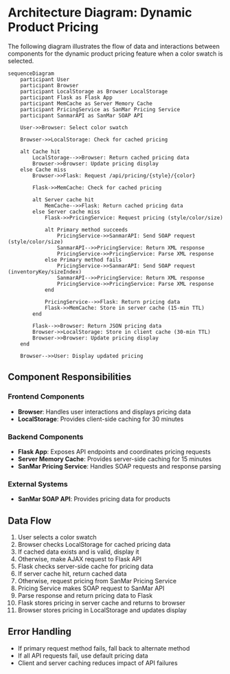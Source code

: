 # Architecture Diagram: Dynamic Product Pricing

The following diagram illustrates the flow of data and interactions between components for the dynamic product pricing feature when a color swatch is selected.

```mermaid
sequenceDiagram
    participant User
    participant Browser
    participant LocalStorage as Browser LocalStorage
    participant Flask as Flask App
    participant MemCache as Server Memory Cache
    participant PricingService as SanMar Pricing Service
    participant SanmarAPI as SanMar SOAP API

    User->>Browser: Select color swatch
    
    Browser->>LocalStorage: Check for cached pricing
    
    alt Cache hit
        LocalStorage-->>Browser: Return cached pricing data
        Browser->>Browser: Update pricing display
    else Cache miss
        Browser->>Flask: Request /api/pricing/{style}/{color}
        
        Flask->>MemCache: Check for cached pricing
        
        alt Server cache hit
            MemCache-->>Flask: Return cached pricing data
        else Server cache miss
            Flask->>PricingService: Request pricing (style/color/size)
            
            alt Primary method succeeds
                PricingService->>SanmarAPI: Send SOAP request (style/color/size)
                SanmarAPI-->>PricingService: Return XML response
                PricingService->>PricingService: Parse XML response
            else Primary method fails
                PricingService->>SanmarAPI: Send SOAP request (inventoryKey/sizeIndex)
                SanmarAPI-->>PricingService: Return XML response
                PricingService->>PricingService: Parse XML response
            end
            
            PricingService-->>Flask: Return pricing data
            Flask->>MemCache: Store in server cache (15-min TTL)
        end
        
        Flask-->>Browser: Return JSON pricing data
        Browser->>LocalStorage: Store in client cache (30-min TTL)
        Browser->>Browser: Update pricing display
    end
    
    Browser-->>User: Display updated pricing
```

## Component Responsibilities

### Frontend Components
- **Browser**: Handles user interactions and displays pricing data
- **LocalStorage**: Provides client-side caching for 30 minutes

### Backend Components
- **Flask App**: Exposes API endpoints and coordinates pricing requests
- **Server Memory Cache**: Provides server-side caching for 15 minutes
- **SanMar Pricing Service**: Handles SOAP requests and response parsing

### External Systems
- **SanMar SOAP API**: Provides pricing data for products

## Data Flow

1. User selects a color swatch
2. Browser checks LocalStorage for cached pricing data
3. If cached data exists and is valid, display it
4. Otherwise, make AJAX request to Flask API
5. Flask checks server-side cache for pricing data
6. If server cache hit, return cached data
7. Otherwise, request pricing from SanMar Pricing Service
8. Pricing Service makes SOAP request to SanMar API
9. Parse response and return pricing data to Flask
10. Flask stores pricing in server cache and returns to browser
11. Browser stores pricing in LocalStorage and updates display

## Error Handling

- If primary request method fails, fall back to alternate method
- If all API requests fail, use default pricing data
- Client and server caching reduces impact of API failures